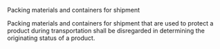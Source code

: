 Packing materials and containers for shipment


Packing materials and containers for shipment that are used to protect a product during transportation shall be disregarded in determining the originating status of a product.
